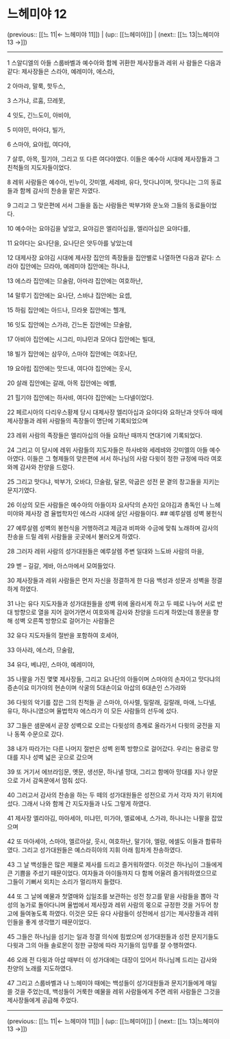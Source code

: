 # 느헤미야 12

(previous:: [[느 11|← 느헤미야 11]]) | (up:: [[느헤미야]]) | (next:: [[느 13|느헤미야 13 →]])

***




1 
스알디엘의 아들 스룹바벨과 예수아와 함께 귀환한 제사장들과 레위 사 람들은 다음과 같다: 제사장들은 스라야, 예레미야, 에스라, 



2 
아마랴, 말룩, 핫두스, 



3 
스가냐, 르훔, 므레못, 



4 
잇도, 긴느도이, 아비야, 



5 
미야민, 마아댜, 빌가, 



6 
스마야, 요야립, 여다야, 



7 
살루, 아목, 힐기야, 그리고 또 다른 여다야였다. 이들은 예수아 시대에 제사장들과 그 친척들의 지도자들이었다. 



8 
레위 사람들은 예수아, 빈누이, 갓미엘, 세레뱌, 유다, 맛다냐이며, 맛다냐는 그의 동료들과 함께 감사의 찬송을 맡은 자였다. 



9 
그리고 그 맞은편에 서서 그들을 돕는 사람들은 박부갸와 운노와 그들의 동료들이었다. 



10 
예수아는 요야김을 낳았고, 요야김은 엘리아십을, 엘리아십은 요야다를, 



11 
요야다는 요나단을, 요나단은 얏두아를 낳았는데 



12 
대제사장 요야김 시대에 제사장 집안의 족장들을 집안별로 나열하면 다음과 같다: 스라야 집안에는 므라야, 예레미야 집안에는 하나냐, 



13 
에스라 집안에는 므술람, 아마랴 집안에는 여호하난, 



14 
말루기 집안에는 요나단, 스바냐 집안에는 요셉, 



15 
하림 집안에는 아드나, 므라욧 집안에는 헬개, 



16 
잇도 집안에는 스가랴, 긴느돈 집안에는 므술람, 



17 
아비야 집안에는 시그리, 미냐민과 모아댜 집안에는 빌대, 



18 
빌가 집안에는 삼무아, 스마야 집안에는 여호나단, 



19 
요야립 집안에는 맛드내, 여다야 집안에는 웃시, 



20 
살래 집안에는 갈래, 아목 집안에는 에벨, 



21 
힐기야 집안에는 하사뱌, 여다야 집안에는 느다넬이었다. 



22 
페르시아의 다리우스황제 당시 대제사장 엘리아십과 요야다와 요하난과 얏두아 때에 제사장들과 레위 사람들의 족장들이 명단에 기록되었으며 



23 
레위 사람의 족장들은 엘리아십의 아들 요하난 때까지 연대기에 기록되었다. 



24 
그리고 이 당시에 레위 사람들의 지도자들은 하사뱌와 세레뱌와 갓미엘의 아들 예수아였다. 이들은 그 형제들의 맞은편에 서서 하나님의 사람 다윗이 정한 규정에 따라 여호와께 감사와 찬양을 드렸다. 



25 
그리고 맛다냐, 박부갸, 오바댜, 므술람, 달몬, 악굽은 성전 문 곁의 창고들을 지키는 문지기였다. 



26 
이상의 모든 사람들은 예수아의 아들이자 요사닥의 손자인 요야김과 총독인 나 느헤미야와 제사장 겸 율법학자인 에스라 시대에 살던 사람들이다. ## 예루살렘 성벽 봉헌식 



27 
예루살렘 성벽의 봉헌식을 거행하려고 제금과 비파와 수금에 맞춰 노래하며 감사의 찬송을 드릴 레위 사람들을 곳곳에서 불러오게 하였다. 



28 
그러자 레위 사람의 성가대원들은 예루살렘 주변 일대와 느도바 사람의 마을, 



29 
벧 – 길갈, 게바, 아스마에서 모여들었다. 



30 
제사장들과 레위 사람들은 먼저 자신을 정결하게 한 다음 백성과 성문과 성벽을 정결하게 하였다. 



31 
나는 유다 지도자들과 성가대원들을 성벽 위에 올라서게 하고 두 떼로 나누어 서로 반대 방향으로 열을 지어 걸어가면서 여호와께 감사와 찬양을 드리게 하였는데 똥문을 향해 성벽 오른쪽 방향으로 걸어가는 사람들은 



32 
유다 지도자들의 절반을 포함하여 호세야, 



33 
아사랴, 에스라, 므술람, 



34 
유다, 베냐민, 스마야, 예레미야, 



35 
나팔을 가진 몇몇 제사장들, 그리고 요나단의 아들이며 스마야의 손자이고 맛다냐의 증손이요 미가야의 현손이며 삭굴의 5대손이요 아삽의 6대손인 스가랴와 



36 
다윗의 악기를 잡은 그의 친척들 곧 스마야, 아사렐, 밀랄래, 길랄래, 마애, 느다넬, 유다, 하나니였으며 율법학자 에스라가 이 모든 사람들의 선두에 섰다. 



37 
그들은 샘문에서 곧장 성벽으로 오르는 다윗성의 층계로 올라가서 다윗의 궁전을 지나 동쪽 수문으로 갔다. 



38 
내가 따라가는 다른 나머지 절반은 성벽 왼쪽 방향으로 걸어갔다. 우리는 용광로 망대를 지나 성벽 넓은 곳으로 갔으며 



39 
또 거기서 에브라임문, 옛문, 생선문, 하나넬 망대, 그리고 함메아 망대를 지나 양문으로 가서 감옥문에서 멈춰 섰다. 



40 
그러고서 감사의 찬송을 하는 두 떼의 성가대원들은 성전으로 가서 각자 자기 위치에 섰다. 그래서 나와 함께 간 지도자들과 나도 그렇게 하였다. 



41 
제사장 엘리아김, 마아세야, 미냐민, 미가야, 엘료에내, 스가랴, 하나냐는 나팔을 잡았으며 



42 
또 마아세야, 스마야, 엘르아살, 웃시, 여호하난, 말기야, 엘람, 에셀도 이들과 합류하였다. 그리고 성가대원들은 예스라히야의 지휘 아래 힘차게 찬송하였다. 



43 
그 날 백성들은 많은 제물로 제사를 드리고 즐거워하였다. 이것은 하나님이 그들에게 큰 기쁨을 주셨기 때문이었다. 여자들과 아이들까지 다 함께 어울려 즐거워하였으므로 그들이 기뻐서 외치는 소리가 멀리까지 들렸다. 



44 
또 그 날에 예물과 첫열매와 십일조를 보관하는 성전 창고를 맡을 사람들을 뽑아 각 성의 농가로 돌아다니며 율법에서 제사장과 레위 사람의 몫으로 규정한 것을 거두어 창고에 들여놓도록 하였다. 이것은 모든 유다 사람들이 성전에서 섬기는 제사장들과 레위인들을 좋게 생각했기 때문이었다. 



45 
그들은 하나님을 섬기는 일과 정결 의식에 힘썼으며 성가대원들과 성전 문지기들도 다윗과 그의 아들 솔로몬이 정한 규정에 따라 자기들의 임무를 잘 수행하였다. 



46 
오래 전 다윗과 아삽 때부터 이 성가대에는 대장이 있어서 하나님께 드리는 감사와 찬양의 노래를 지도하였다. 



47 
그리고 스룹바벨과 나 느헤미야 때에는 백성들이 성가대원들과 문지기들에게 매일 쓸 것을 주었는데, 백성들이 거룩한 예물을 레위 사람들에게 주면 레위 사람들은 그것을 제사장들에게 공급해 주었다.

***

(previous:: [[느 11|← 느헤미야 11]]) | (up:: [[느헤미야]]) | (next:: [[느 13|느헤미야 13 →]])
